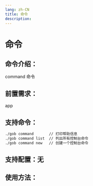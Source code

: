 ```yaml
---
lang: zh-CN
title: 命令
description:
---
```

# 命令

## 命令介绍：
command 命令
## 前置需求：
app
## 支持命令：
```sh
./gob command  		// 打印帮助信息
./gob command list  // 列出所有控制台命令
./gob command new  	// 创建一个控制台命令
```
## 支持配置：无

## 使用方法：

